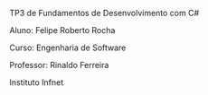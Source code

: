 TP3 de Fundamentos de Desenvolvimento com C#

Aluno: Felipe Roberto Rocha

Curso: Engenharia de Software

Professor: Rinaldo Ferreira

Instituto Infnet
